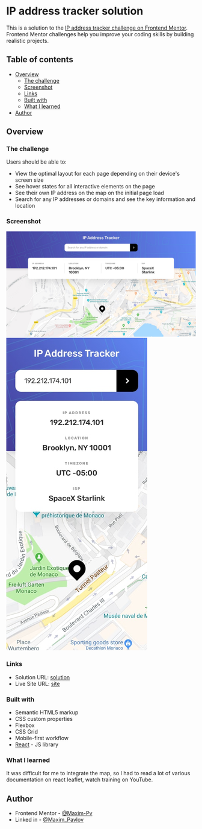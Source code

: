 # IP address tracker solution

This is a solution to the [IP address tracker challenge on Frontend Mentor](https://www.frontendmentor.io/challenges/ip-address-tracker-I8-0yYAH0). Frontend Mentor challenges help you improve your coding skills by building realistic projects. 

## Table of contents

- [Overview](#overview)
  - [The challenge](#the-challenge)
  - [Screenshot](#screenshot)
  - [Links](#links)
  - [Built with](#built-with)
  - [What I learned](#what-i-learned)
- [Author](#author)


## Overview

### The challenge

Users should be able to:

- View the optimal layout for each page depending on their device's screen size
- See hover states for all interactive elements on the page
- See their own IP address on the map on the initial page load
- Search for any IP addresses or domains and see the key information and location

### Screenshot

![desktop-design](design/desktop-design.jpg)
![mobile-design](design/mobile-design.jpg)

### Links

- Solution URL: [solution](https://www.frontendmentor.io/solutions/address-tracker-using-react-react-leaflet-BdgoIRdjrK)
- Live Site URL: [site](https://address-tracker.vercel.app/)

### Built with

- Semantic HTML5 markup
- CSS custom properties
- Flexbox
- CSS Grid
- Mobile-first workflow
- [React](https://reactjs.org/) - JS library


### What I learned

It was difficult for me to integrate the map, so I had to read a lot of various documentation on react leaflet, watch training on YouTube. 

## Author

- Frontend Mentor - [@Maxim-Pv](https://www.frontendmentor.io/profile/Maxim-Pv)
- Linked in - [@Maxim_Pavlov](https://www.linkedin.com/in/maksim-pavlov-12b22528b/?locale=en_US)

